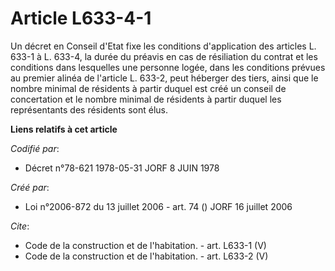 # Article L633-4-1

Un décret en Conseil d'Etat fixe les conditions d'application des articles L. 633-1 à L. 633-4, la durée du préavis en cas de
résiliation du contrat et les conditions dans lesquelles une personne logée, dans les conditions prévues au premier alinéa de
l'article L. 633-2, peut héberger des tiers, ainsi que le nombre minimal de résidents à partir duquel est créé un conseil de
concertation et le nombre minimal de résidents à partir duquel les représentants des résidents sont élus.

**Liens relatifs à cet article**

_Codifié par_:

  - Décret n°78-621 1978-05-31 JORF 8 JUIN 1978

_Créé par_:

  - Loi n°2006-872 du 13 juillet 2006 - art. 74 () JORF 16 juillet 2006

_Cite_:

  - Code de la construction et de l'habitation. - art. L633-1 (V)
  - Code de la construction et de l'habitation. - art. L633-2 (V)
